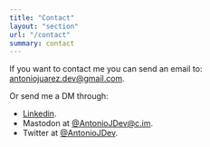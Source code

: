```yaml
---
title: "Contact"
layout: "section"
url: "/contact"
summary: contact
---
```


If you want to contact me you can send an email to: antoniojuarez.dev@gmail.com.

Or send me a DM through:
 - [Linkedin](https://www.linkedin.com/in/antonio-ju%C3%A1rez-trujillo-130742190).
 - Mastodon at [@AntonioJDev@c.im](https://c.im/@AntonioJDev).
 - Twitter at [@AntonioJDev](https://twitter.com/AntonioJDev).

